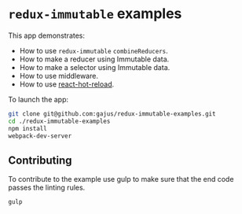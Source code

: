 # `redux-immutable` examples

This app demonstrates:

* How to use `redux-immutable` `combineReducers`.
* How to make a reducer using Immutable data.
* How to make a selector using Immutable data.
* How to use middleware.
* How to use [react-hot-reload](https://github.com/gaearon/react-hot-loader).

To launch the app:

```bash
git clone git@github.com:gajus/redux-immutable-examples.git
cd ./redux-immutable-examples
npm install
webpack-dev-server
```

## Contributing

To contribute to the example use gulp to make sure that the end code passes the linting rules.

```js
gulp
```
